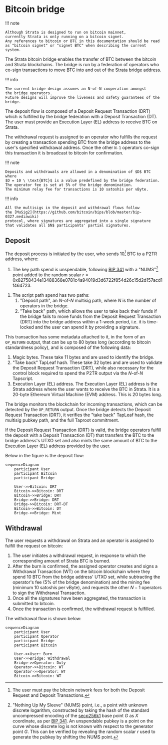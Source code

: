 # Bitcoin bridge

!!! note

    Although Strata is designed to run on bitcoin mainnet,
    currently Strata is only running on a bitcoin signet.
    Any references to bitcoin or BTC in this documentation should be read
    as "bitcoin signet" or "signet BTC" when describing the current system.

The Strata bitcoin bridge enables the transfer of BTC between the bitcoin
and Strata blockchains.
The bridge is run by a federation of operators who
co-sign transactions to move BTC into and out of the Strata bridge address.

!!! info

    The current bridge design assumes an N-of-N cooperation amongst
    the bridge operators.
    Future designs will improve the liveness and safety guarantees of the bridge.

The deposit flow is composed of a Deposit Request Transaction (DRT)
which is fulfilled by the bridge federation with a Deposit Transaction (DT).
The user must provide an Execution Layer (EL) address to receive BTC on Strata.

The withdrawal request is assigned to an operator who fulfills the request
by creating a transaction spending BTC from the bridge address to the user's
specified withdrawal address. Once the other `N-1` operators co-sign this transaction
it is broadcast to bitcoin for confirmation.

!!! note

    Deposits and withdrawals are allowed in a denomination of $D$ BTC where
    $D = 10 \ \text{BTC}$ is a value predefined by the bridge federation.
    The operator fee is set at 5% of the bridge denomination.
    The minimum relay fee for transactions is 10 satoshis per vByte.

!!! info

    All the multisigs in the deposit and withdrawal flows follow
    the [MuSig2](https://github.com/bitcoin/bips/blob/master/bip-0327.mediawiki)
    protocol, where signatures are aggregated into a single signature
    that validates all $N$ participants' partial signatures.

## Deposit

The deposit process is initiated by the user,
who sends 10[^fees] BTC to a P2TR address, where:

[^fees]: The user must pay the bitcoin network fees for both the Deposit Request and Deposit Transactions.

1. The key path spend is unspendable, following
   [BIP 341](https://github.com/bitcoin/bips/blob/master/bip-0341.mediawiki#constructing-and-spending-taproot-outputs)
   with a "NUMS"[^nums] point added to the random scalar
   $r = \text{0x82758434e13488368e0781c4a94019d3d6722f854d26c15d2d157acd1f464723}$.

[^nums]:
    "Nothing Up My Sleeve" (NUMS) point,
    i.e., a point with unknown discrete logarithm,
    constructed by taking the hash of the standard uncompressed encoding of
    the [secp256k1](https://www.secg.org/sec2-v2.pdf) base point $G$ as $X$ coordinate,
    as per [BIP 341](https://github.com/bitcoin/bips/blob/master/bip-0341.mediawiki#constructing-and-spending-taproot-outputs).
    An unspendable pubkey is a point on the curve whose discrete log
    is not known with respect to the generator point $G$.
    This can be verified by revealing the random scalar $r$
    used to generate the pubkey by shifting the NUMS point.

1. The script path spend has two paths:
   1. "Deposit path", an $N$-of-$N$ multisig path,
      where $N$ is the number of operators in the bridge.
   1. "Take back" path,
      which allows the user to take back their funds if the bridge fails to
      move funds from the Deposit Request Transaction (DRT)
      into the bridge address within a 1-week period,
      i.e. it is time-locked and the user can spend it by providing a signature.

This transaction has some metadata attached to it, in the form of an `OP_RETURN`
output, that can be up to 80 bytes long (according to bitcoin standardness policy),
and is composed of the following data:

1. Magic bytes.
   These take $11$ bytes and are used to identify the bridge.
1. "Take back" TapLeaf hash.
   These take $32$ bytes and are used to validate the
   Deposit Request Transaction (DRT),
   while also necessary for the control block required
   to spend the P2TR output via the $N$-of-$N$ Tapscript.
1. Execution Layer (EL) address.
   The Execution Layer (EL) address is the Strata address where
   the user wants to receive the BTC in Strata.
   It is a 20-byte Ethereum Virtual Machine (EVM) address.
   This is $20$ bytes long.

The bridge monitors the blockchain for incoming transactions,
which can be detected by the `OP_RETURN` output.
Once the bridge detects the Deposit Request Transaction (DRT),
it verifies the "take back" TapLeaf hash, the multisig pubkey path,
and the full Taproot commitment.

If the Deposit Request Transaction (DRT) is valid,
the bridge operators fulfill the deposit with a Deposit Transaction (DT)
that transfers the BTC to the bridge address's UTXO set
and also mints the same amount of BTC to
the Execution Layer (EL) address provided by the user.

Below in the figure is the deposit flow:

```mermaid
sequenceDiagram
    participant User
    participant Bitcoin
    participant Bridge

    User->>Bitcoin: DRT
    Bitcoin->>Bitcoin: DRT
    Bitcoin->>Bridge: DRT
    Bridge->>Bridge: DRT
    Bridge->>Bitcoin: DRT-DT
    Bitcoin->>Bitcoin: DT
    Bridge->>Bridge: Mint
```

## Withdrawal

The user requests a withdrawal on Strata and an operator is assigned to
fulfill the request on bitcoin:

1. The user initiates a withdrawal request, in response to which the corresponding 
   amount of Strata BTC is burned.
1. After the burn is confirmed, the assigned operator creates and signs a Withdrawal Transaction
   (WT) on the bitcoin blockchain where they spend 10 BTC from the bridge address' UTXO set,
   while subtracting the operator's fee (5% of the bridge denomination) and the mining fee 
   (minimum 10 satoshis per vByte),
   and requests the other $N-1$ operators to sign
   the Withdrawal Transaction.
1. Once all the signatures have been aggregated, the transaction is submitted to
   bitcoin.
1. Once the transaction is confirmed,
   the withdrawal request is fulfilled.

The withdrawal flow is shown below:

```mermaid
sequenceDiagram
    participant User
    participant Operator
    participant Bridge
    participant Bitcoin

    User->>User: Burn
    User->>Bridge: Withdrawal
    Bridge->>Operator: Duty
    Operator->>Bitcoin: WT
    Operator->>Operator: WT
    Bitcoin->>Bitcoin: WT
```
